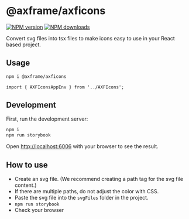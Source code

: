 # @axframe/axficons

[![NPM version](https://img.shields.io/npm/v/@axframe/axficon.svg?style=flat)](https://npmjs.org/package/@axframe/axficon)
[![NPM downloads](http://img.shields.io/npm/dm/@axframe/axficon.svg?style=flat)](https://npmjs.org/package/@axframe/axficon)

Convert svg files into tsx files to make icons easy to use in your React based project.

## Usage

```bash
npm i @axframe/axficons
```

```tsx
import { AXFIconsAppEnv } from '../AXFIcons';
```

## Development

First, run the development server:

```bash
npm i
npm run storybook
```

Open [http://localhost:6006](http://localhost:6006) with your browser to see the result.

## How to use

- Create an svg file. (We recommend creating a path tag for the svg file content.)
- If there are multiple paths, do not adjust the color with CSS.
- Paste the svg file into the `svgFiles` folder in the project.
- `npm run storybook`
- Check your browser
